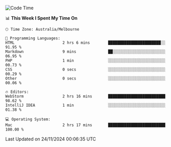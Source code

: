 <!--START_SECTION:waka-->
![Code Time](http://img.shields.io/badge/Code%20Time-3%20hrs%2034%20mins-blue)

📊 **This Week I Spent My Time On** 

```text
🕑︎ Time Zone: Australia/Melbourne

💬 Programming Languages: 
HTML                     2 hrs 6 mins        ███████████████████████░░   91.95 % 
Markdown                 9 mins              ██░░░░░░░░░░░░░░░░░░░░░░░   06.95 % 
PHP                      1 min               ░░░░░░░░░░░░░░░░░░░░░░░░░   00.73 % 
CSS                      0 secs              ░░░░░░░░░░░░░░░░░░░░░░░░░   00.29 % 
Other                    0 secs              ░░░░░░░░░░░░░░░░░░░░░░░░░   00.06 % 

🔥 Editors: 
WebStorm                 2 hrs 16 mins       █████████████████████████   98.62 % 
IntelliJ IDEA            1 min               ░░░░░░░░░░░░░░░░░░░░░░░░░   01.38 % 

💻 Operating System: 
Mac                      2 hrs 17 mins       █████████████████████████   100.00 % 
```


 Last Updated on 24/11/2024 00:06:35 UTC
<!--END_SECTION:waka-->